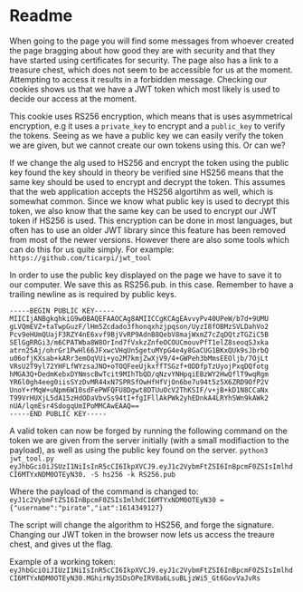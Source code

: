 # Readme

When going to the page you will find some messages from whoever created the page bragging about how good they are with security and that they have started using certificates for security.
The page also has a link to a treasure chest, which does not seem to be accessible for us at the moment. Attempting to access it results in a forbidden message. Checking our cookies shows us that we have a JWT token which most likely is used to decide our access at the moment. 

This cookie uses RS256 encryption, which means that is uses asymmetrical encryption, e.g it uses a ``private_key`` to encrypt and a ``public_key`` to verify the tokens. Seeing as we have a public key we can easily verify the token we are given, but we cannot create our own tokens using this. Or can we? 

If we change the alg used to HS256 and encrypt the token using the public key found the key should in theory be verified sine HS256 means that the same key should be used to encrypt and decrypt the token. This assumes that the web application accepts the HS256 algortihm as well, which is somewhat common. Since we know what public key is used to decrypt this token, we also know that the same key can be used to encrypt our JWT token if HS256 is used. This encryption can be done in most languages, but often has to use an older JWT library since this feature has been removed from most of the newer versions. However there are also some tools which can do this for us quite simply. For example: `https://github.com/ticarpi/jwt_tool`

In order to use the public key displayed on the page we have to save it to our computer. We save this as RS256.pub. in this case. Remember to have a trailing newline as is required by public keys.

```
-----BEGIN PUBLIC KEY-----
MIICIjANBgkqhkiG9w0BAQEFAAOCAg8AMIICCgKCAgEAvvyPv40UPeW/b7d+9UMU
gLVQmEVZ+taTwpGuzF/lHm5Zcdado3fhonqxhzjpqson/UyzI8fOBMzSVLDahVo2
Pcv9eHUmQUajF3RZY4nE6xvf9BjVvRP9AdnB8QebV8majWxmZ7cZqDQtzTGZiC5B
SElGgRRGi3/m6CPATWba8W8OrInd7fVxkzZnfeOCOUCmouvPfT1elZ8seoqSJxka
atrn25Aj/ohrGr1PwHl66JFxwcVHqUn5getuMYpG4e4y8GaCUG1BKxQUk9sJbrbQ
u06ofjKXsab+kARr3emOqVUi+yo2M7kmjZwXjV9/4+GWPeh3bMmsEEOljb/7OjLt
VRsU2T9yl72YHFLfWYzsaJNO+oTOQFeeUjkxffTSGzf+0DDfpTzUyojPxqDQfotg
hMGA3Q+DedmKebxDYNmscBwTcit9MIhTbQD/qNzvYNHpqiEBzWY2HwQflT9wqRgm
YR6l0gh4eeg0iisSYzDvMR44xN7SPRSfOwHfHfVjOn6be7u94t5z5X6ZRD9OfP2V
UnoY+rMqW+uNpm6W10sdFePWFQFU8Dgwt8DTUuOcV2ThKSIF/v+jB+kD1N8CCaNx
T99VrHUXjL5dA15zHdODaVbvSs94tI+fgIFllAkPWk2yhEDnkA4LRYhSWn9kAWk2
nUA/lqmEsr4SdogqUmIPoMMCAwEAAQ==
-----END PUBLIC KEY-----

```

A valid token can now be forged by running the following command on the token we are given from the server initially (with a small modifiaction to the payload), as well as using the public key found on the server.
`python3 jwt_tool.py eyJhbGciOiJSUzI1NiIsInR5cCI6IkpXVCJ9.eyJ1c2VybmFtZSI6InBpcmF0ZSIsImlhdCI6MTYxNDM0OTEyN30. -S hs256 -k RS256.pub`

Where the payload of the command is changed to:
`eyJ1c2VybmFtZSI6InBpcmF0ZSIsImlhdCI6MTYxNDM0OTEyN30 = {"username":"pirate","iat":1614349127}`

The script will change the algorithm to HS256, and forge the signature.
Changing our JWT token in the browser now lets us access the treaure chest, and gives ut the flag.

Example of a working token:
`eyJhbGciOiJIUzI1NiIsInR5cCI6IkpXVCJ9.eyJ1c2VybmFtZSI6InBpcmF0ZSIsImlhdCI6MTYxNDM0OTEyN30.MGhirNy3SDsOPeIRV8a6LsuBLjzWi5_Gt6GovVaJvRs`